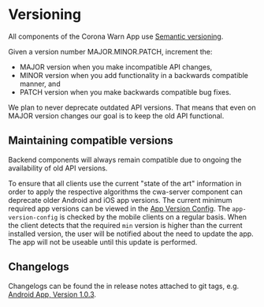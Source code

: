 # Versioning

All components of the Corona Warn App use [Semantic versioning](https://semver.org/).

Given a version number MAJOR.MINOR.PATCH, increment the:

- MAJOR version when you make incompatible API changes,
- MINOR version when you add functionality in a backwards compatible manner, and
- PATCH version when you make backwards compatible bug fixes.

We plan to never deprecate outdated API versions. That means that even on MAJOR version changes our goal is to keep the old API functional.

## Maintaining compatible versions

Backend components will always remain compatible due to ongoing the availability of old API versions.

To ensure that all clients use the current "state of the art" information in order to apply the respective algorithms the cwa-server component can deprecate older Android and iOS app versions. The current minimum required app versions can be viewed in the [App Version Config](https://github.com/corona-warn-app/cwa-server/blob/main/services/distribution/src/main/resources/application.yaml#L118).
The `app-version-config` is checked by the mobile clients on a regular basis. When the client detects that the required `min` version is higher than the current installed version, the user will be notified about the need to update the app. The app will not be useable until this update is performed.

## Changelogs

Changelogs can be found the in release notes attached to git tags, e.g. [Android App, Version 1.0.3](https://github.com/corona-warn-app/cwa-app-android/releases/tag/1.0.3).
